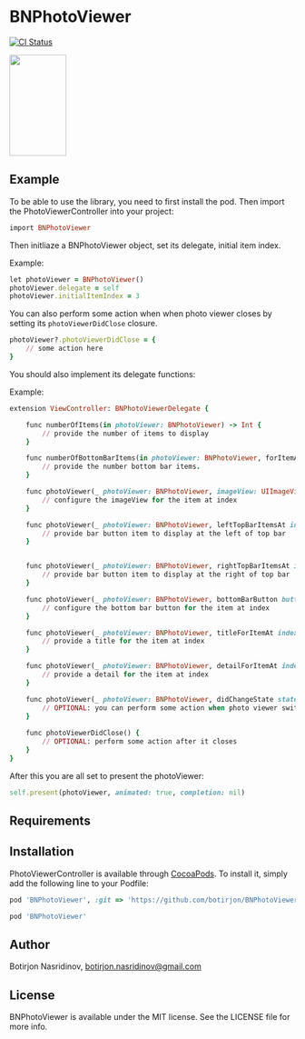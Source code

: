 # BNPhotoViewer

[![CI Status](http://img.shields.io/travis/botirjon.nasridinov@gmail.com/BNPhotoViewer.svg?style=flat)](https://travis-ci.org/botirjon.nasridinov@gmail.com/BNPhotoViewer)

<img src="https://github.com/botirjon/BNPhotoViewer/screen2.PNG" width = "100" height="178">
    
## Example

To be able to use the library, you need to first install the pod. Then import the PhotoViewerController into your project:
```ruby
import BNPhotoViewer
```
Then initliaze a BNPhotoViewer object, set its delegate, initial item index.

Example:

```ruby
let photoViewer = BNPhotoViewer()
photoViewer.delegate = self
photoViewer.initialItemIndex = 3
```
You can also perform some action when when photo viewer closes by setting its `photoViewerDidClose` closure.

```ruby
photoViewer?.photoViewerDidClose = {
    // some action here
}
```

You should also implement its delegate functions:

Example:

```ruby
extension ViewController: BNPhotoViewerDelegate {

    func numberOfItems(in photoViewer: BNPhotoViewer) -> Int {
        // provide the number of items to display
    }

    func numberOfBottomBarItems(in photoViewer: BNPhotoViewer, forItemAt index: Int) -> Int {
        // provide the number bottom bar items. 
    }

    func photoViewer(_ photoViewer: BNPhotoViewer, imageView: UIImageView, at index: Int) {
        // configure the imageView for the item at index
    }

    func photoViewer(_ photoViewer: BNPhotoViewer, leftTopBarItemsAt index: Int) -> [UIBarButtonItem] {
        // provide bar button item to display at the left of top bar
    }


    func photoViewer(_ photoViewer: BNPhotoViewer, rightTopBarItemsAt index: Int) -> [UIBarButtonItem] {
        // provide bar button item to display at the right of top bar
    }

    func photoViewer(_ photoViewer: BNPhotoViewer, bottomBarButton button: UIButton, at position: Int, forItemAt index: Int) {
        // configure the bottom bar button for the item at index
    }

    func photoViewer(_ photoViewer: BNPhotoViewer, titleForItemAt index: Int) -> String {
        // provide a title for the item at index 
    }

    func photoViewer(_ photoViewer: BNPhotoViewer, detailForItemAt index: Int) -> String {
        // provide a detail for the item at index
    }

    func photoViewer(_ photoViewer: BNPhotoViewer, didChangeState state: BNPhotoViewerState) {
        // OPTIONAL: you can perform some action when photo viewer switches between detailed and regular states 
    }
    
    func photoViewerDidClose() {
        // OPTIONAL: perform some action after it closes
    }
}
```
After this you are all set to present the photoViewer:

```ruby
self.present(photoViewer, animated: true, completion: nil)
```


## Requirements

## Installation

PhotoViewerController is available through [CocoaPods](http://cocoapods.org). To install
it, simply add the following line to your Podfile:

```ruby
pod 'BNPhotoViewer', :git => 'https://github.com/botirjon/BNPhotoViewer.git'

pod 'BNPhotoViewer'
```

## Author

Botirjon Nasridinov,  botirjon.nasridinov@gmail.com

## License

BNPhotoViewer is available under the MIT license. See the LICENSE file for more info.
